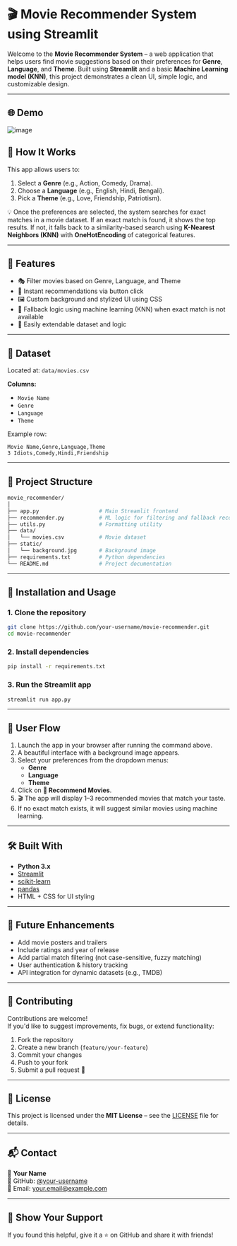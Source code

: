 # 🎬 Movie Recommender System using Streamlit

Welcome to the **Movie Recommender System** – a web application that helps users find movie suggestions based on their preferences for **Genre**, **Language**, and **Theme**. Built using **Streamlit** and a basic **Machine Learning model (KNN)**, this project demonstrates a clean UI, simple logic, and customizable design.

---

## 🌐 Demo

![image](https://github.com/user-attachments/assets/c01d3fdc-68ef-4eea-b680-e3f9e7397890)


## 🧠 How It Works

This app allows users to:

1. Select a **Genre** (e.g., Action, Comedy, Drama).
2. Choose a **Language** (e.g., English, Hindi, Bengali).
3. Pick a **Theme** (e.g., Love, Friendship, Patriotism).

💡 Once the preferences are selected, the system searches for exact matches in a movie dataset. If an exact match is found, it shows the top results. If not, it falls back to a similarity-based search using **K-Nearest Neighbors (KNN)** with **OneHotEncoding** of categorical features.

---

## 📸 Features

- 🎭 Filter movies based on Genre, Language, and Theme
- 🎯 Instant recommendations via button click
- 🖼️ Custom background and stylized UI using CSS
- 🤖 Fallback logic using machine learning (KNN) when exact match is not available
- 🔁 Easily extendable dataset and logic

---

## 🧾 Dataset

Located at: `data/movies.csv`

**Columns:**
- `Movie Name`
- `Genre`
- `Language`
- `Theme`

Example row:
```csv
Movie Name,Genre,Language,Theme
3 Idiots,Comedy,Hindi,Friendship
```

---

## 📂 Project Structure

```bash
movie_recommender/
│
├── app.py                   # Main Streamlit frontend
├── recommender.py           # ML logic for filtering and fallback recommendations
├── utils.py                 # Formatting utility
├── data/
│   └── movies.csv           # Movie dataset
├── static/
│   └── background.jpg       # Background image
├── requirements.txt         # Python dependencies
└── README.md                # Project documentation
```

---
## 🚀 Installation and Usage

### 1. Clone the repository
```bash
git clone https://github.com/your-username/movie-recommender.git
cd movie-recommender
```

### 2. Install dependencies
```bash
pip install -r requirements.txt
```

### 3. Run the Streamlit app
```bash
streamlit run app.py
```

---

## 📱 User Flow

1. Launch the app in your browser after running the command above.
2. A beautiful interface with a background image appears.
3. Select your preferences from the dropdown menus:
    - **Genre**
    - **Language**
    - **Theme**
4. Click on **🍿 Recommend Movies**.
5. 🎬 The app will display 1–3 recommended movies that match your taste.
6. If no exact match exists, it will suggest similar movies using machine learning.

---

## 🛠️ Built With

- **Python 3.x**
- [Streamlit](https://streamlit.io/)
- [scikit-learn](https://scikit-learn.org/)
- [pandas](https://pandas.pydata.org/)
- HTML + CSS for UI styling

---

## 🎯 Future Enhancements

- Add movie posters and trailers
- Include ratings and year of release
- Add partial match filtering (not case-sensitive, fuzzy matching)
- User authentication & history tracking
- API integration for dynamic datasets (e.g., TMDB)

---

## 🤝 Contributing

Contributions are welcome!  
If you'd like to suggest improvements, fix bugs, or extend functionality:

1. Fork the repository
2. Create a new branch (`feature/your-feature`)
3. Commit your changes
4. Push to your fork
5. Submit a pull request 🚀

---

## 📜 License

This project is licensed under the **MIT License** – see the [LICENSE](LICENSE) file for details.

---

## 📬 Contact

👤 **Your Name**  
🔗 GitHub: [@your-username](https://github.com/your-username)  
📧 Email: your.email@example.com

---

## 🌟 Show Your Support

If you found this helpful, give it a ⭐ on GitHub and share it with friends!




